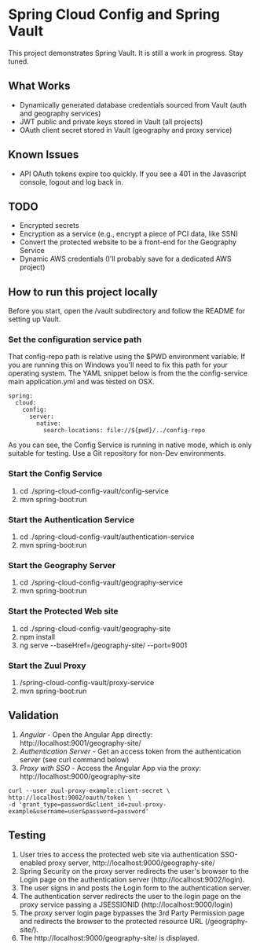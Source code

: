 # Spring Cloud Config and Spring Vault

This project demonstrates Spring Vault. It is still a work in progress. Stay tuned.

## What Works
* Dynamically generated database credentials sourced from Vault (auth and geography services)
* JWT public and private keys stored in Vault (all projects)
* OAuth client secret stored in Vault (geography and proxy service)

## Known Issues
* API OAuth tokens expire too quickly. If you see a 401 in the Javascript console, logout and log back in.

## TODO
* Encrypted secrets
* Encryption as a service (e.g., encrypt a piece of PCI data, like SSN)
* Convert the protected website to be a front-end for the Geography Service
* Dynamic AWS credentials (I'll probably save for a dedicated AWS project)

## How to run this project locally

Before you start, open the /vault subdirectory and follow the README for setting up Vault.

### Set the configuration service path

That config-repo path is relative using the $PWD environment variable. If you are running
this on Windows you'll need to fix this path for your operating system. The YAML
snippet below is from the the config-service main application.yml and was tested on OSX.

```
spring:
  cloud:
    config:
      server:
        native:
          search-locations: file://${pwd}/../config-repo
```

As you can see, the Config Service is running in native mode, which is only suitable for testing.
Use a Git repository for non-Dev environments.

### Start the Config Service
1) cd ./spring-cloud-config-vault/config-service
2) mvn spring-boot:run

### Start the Authentication Service
1) cd ./spring-cloud-config-vault/authentication-service
2) mvn spring-boot:run

### Start the Geography Server
1) cd ./spring-cloud-config-vault/geography-service
2) mvn spring-boot:run

### Start the Protected Web site
1) cd ./spring-cloud-config-vault/geography-site
2) npm install
3) ng serve --baseHref=/geography-site/ --port=9001

### Start the Zuul Proxy
1) /spring-cloud-config-vault/proxy-service
2) mvn spring-boot:run


## Validation

1. *Angular* - Open the Angular App directly: http://localhost:9001/geography-site/
2. *Authentication Server* - Get an access token from the authentication server (see curl command below)
3. *Proxy with SSO* - Access the Angular App via the proxy: http://localhost:9000/geography-site

```   
curl --user zuul-proxy-example:client-secret \
http://localhost:9002/oauth/token \
-d 'grant_type=password&client_id=zuul-proxy-example&username=user&password=password'
```

## Testing
1) User tries to access the protected web site via authentication SSO-enabled proxy server, http://localhost:9000/geography-site/
2) Spring Security on the proxy server redirects the user's browser to the Login page on the authentication server (http://localhost:9002/login).
3) The user signs in and posts the Login form to the authentication server.
4) The authentication server redirects the user to the login page on the proxy service passing a JSESSIONID (http://localhost:9000/login)
5) The proxy server login page bypasses the 3rd Party Permission page and redirects the browser to the protected resource URL (/geography-site/).
6) The http://localhost:9000/geography-site/ is displayed.
